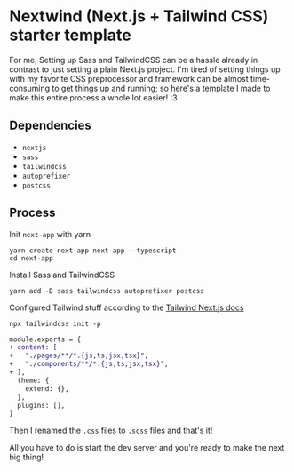 # Nextwind (Next.js + Tailwind CSS) starter template

For me,
Setting up Sass and TailwindCSS can be a hassle already in contrast to just setting a plain
Next.js project. I'm tired of setting things up with my favorite CSS preprocessor and
framework can be almost time-consuming to get things up and running; so here's a template
I made to make this entire process a whole lot easier! :3

## Dependencies

- `nextjs`
- `sass`
- `tailwindcss`
- `autoprefixer`
- `postcss`

## Process

Init `next-app` with yarn

```console
yarn create next-app next-app --typescript
cd next-app
```

Install Sass and TailwindCSS

```console
yarn add -D sass tailwindcss autoprefixer postcss
```

Configured Tailwind stuff according to the [Tailwind Next.js docs](https://tailwindcss.com/docs/guides/nextjs)

```console
npx tailwindcss init -p
```

```diff
module.exports = {
+ content: [
+   "./pages/**/*.{js,ts,jsx,tsx}",
+   "./components/**/*.{js,ts,jsx,tsx}",
+ ],
  theme: {
    extend: {},
  },
  plugins: [],
}
```

Then I renamed the `.css` files to `.scss` files and that's it!

All you have to do is start the dev server and you're ready to make the next big thing!
